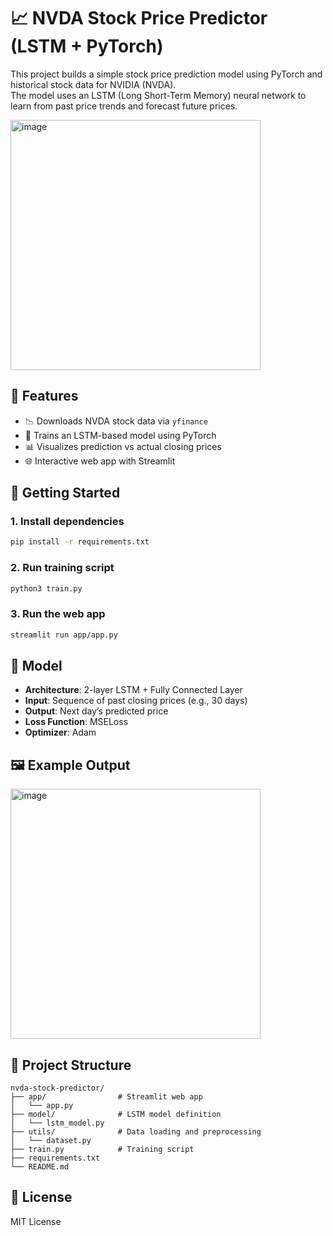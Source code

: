 # 📈 NVDA Stock Price Predictor (LSTM + PyTorch)

This project builds a simple stock price prediction model using PyTorch and historical stock data for NVIDIA (NVDA).  
The model uses an LSTM (Long Short-Term Memory) neural network to learn from past price trends and forecast future prices.

<img width="400" alt="image" src="https://github.com/user-attachments/assets/ad24ed02-9c9b-4b6d-8e8b-39b040a31677" />

## 🔧 Features

- 📉 Downloads NVDA stock data via `yfinance`
- 🧠 Trains an LSTM-based model using PyTorch
- 📊 Visualizes prediction vs actual closing prices
- 🌐 Interactive web app with Streamlit

## 🚀 Getting Started

### 1. Install dependencies
```bash
pip install -r requirements.txt
```

### 2. Run training script
```bash
python3 train.py
```

### 3. Run the web app
```bash
streamlit run app/app.py
```

## 🧪 Model

- **Architecture**: 2-layer LSTM + Fully Connected Layer
- **Input**: Sequence of past closing prices (e.g., 30 days)
- **Output**: Next day’s predicted price
- **Loss Function**: MSELoss
- **Optimizer**: Adam

## 🖼️ Example Output

<img width="400" alt="image" src="https://github.com/user-attachments/assets/8571261a-7530-4ca1-bcea-d59ebd6edb63" />


## 📁 Project Structure

```
nvda-stock-predictor/
├── app/                # Streamlit web app
│   └── app.py
├── model/              # LSTM model definition
│   └── lstm_model.py
├── utils/              # Data loading and preprocessing
│   └── dataset.py
├── train.py            # Training script
├── requirements.txt
└── README.md
```

## 📝 License

MIT License
